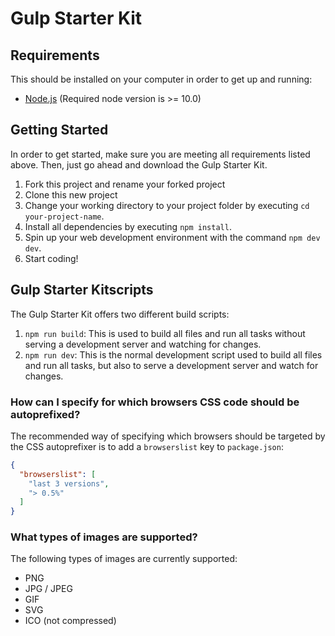 # Gulp Starter Kit

## Requirements
This should be installed on your computer in order to get up and running:

- [Node.js](https://nodejs.org/en/) (Required node version is >= 10.0)

## Getting Started
In order to get started, make sure you are meeting all requirements listed above.
Then, just go ahead and download the Gulp Starter Kit.

1. Fork this project and rename your forked project
2. Clone this new project
2. Change your working directory to your project folder by executing `cd your-project-name`.
3. Install all dependencies by executing `npm install`.
4. Spin up your web development environment with the command `npm dev dev`.
5. Start coding!

## Gulp Starter Kitscripts
The Gulp Starter Kit offers two different build scripts:

1. `npm run build`: This is used to build all files and run all tasks without serving a development server and watching for changes.
2. `npm run dev`: This is the normal development script used to build all files and run all tasks, but also to serve a development server and watch for changes.

### How can I specify for which browsers CSS code should be autoprefixed?
The recommended way of specifying which browsers should be targeted by the CSS autoprefixer is to add a `browserslist` key to `package.json`:

```json
{
  "browserslist": [
    "last 3 versions",
    "> 0.5%"
  ]
}
```

### What types of images are supported?
The following types of images are currently supported:

- PNG
- JPG / JPEG
- GIF
- SVG
- ICO (not compressed)
